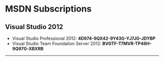 MSDN Subscriptions
==================

Visual Studio 2012
------------------

* Visual Studio Professional 2012: __4D974-9QX42-9Y43G-YJ7JG-JDYBP__
* Visual Studio Team Foundation Server 2012: __BVGTF-T7MVR-TP46H-9Q97G-XBXRB__

----


